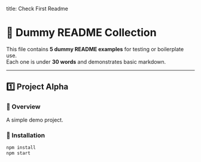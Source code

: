 
title: Check First Readme


# 📘 Dummy README Collection

This file contains **5 dummy README examples** for testing or boilerplate use.  
Each one is under **30 words** and demonstrates basic markdown.

---

## 1️⃣ Project Alpha

### 🔹 Overview
A simple demo project.

### 🔹 Installation
```bash
npm install
npm start

